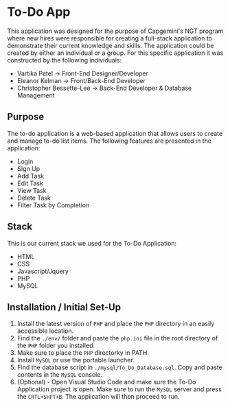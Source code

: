 # To-Do App

This application was designed for the purpose of Capgemini's NGT program where new hires were responsible for creating a full-stack application to demonstrate their current knowledge and skills.  The application could be created by either an individual or a group.  For this specific application it was constructed by the following individuals:

- Vartika Patel &rarr; Front-End Designer/Developer
- Eleanor Kelman &rarr; Front/Back-End Developer
- Christopher Bessette-Lee &rarr; Back-End Developer & Database Management

## Purpose

The to-do application is a web-based application that allows users to create and manage to-do list items.  The following features are presented in the application:

- Login
- Sign Up
- Add Task
- Edit Task
- View Task
- Delete Task
- Filter Task by Completion

## Stack

This is our current stack we used for the To-Do Application:

- HTML
- CSS
- Javascript/Jquery
- PHP
- MySQL

## Installation / Initial Set-Up

1. Install the latest version of `PHP` and place the `PHP` directory in an easily accessible location.
2. Find the `./env/` folder and paste the `php.ini` file in the root directory of the `PHP` folder you installed.
3. Make sure to place the `PHP` directorky in PATH.
4. Install `MySQL` or use the portable launcher.
5. Find the database script in `./mysql/To_Do_Database.sql`.  Copy and paste contents in the `MySQL` console.
6. (Optional) - Open Visual Studio Code and make sure the To-Do Application project is open.  Make sure to run the `MySQL` server and press the `CRTL+SHFT+B`.  The application will then proceed to run. 

